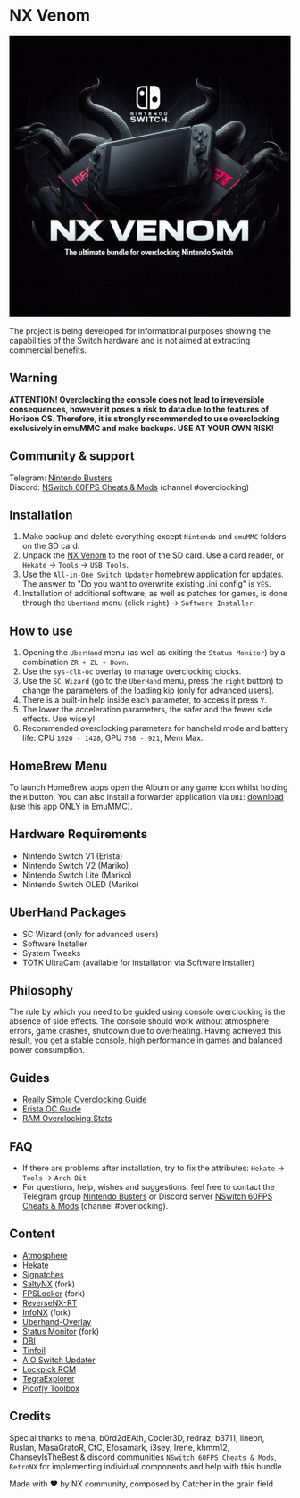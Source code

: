 # NX Venom

![Banner](banner.jpg)

The project is being developed for informational purposes showing the capabilities of the Switch hardware and is not aimed at extracting commercial benefits.

## Warning

**ATTENTION! Overclocking the console does not lead to irreversible consequences, however it poses a risk to data due to the features of Horizon OS. Therefore, it is strongly recommended to use overclocking exclusively in emuMMC and make backups. USE AT YOUR OWN RISK!**

## Community & support

Telegram: [Nintendo Busters](https://t.me/NintendoBusters)  
Discord: [NSwitch 60FPS Cheats & Mods](https://discord.com/invite/UqN6FcepTQ) (channel #overclocking)

## Installation

1. Make backup and delete everything except `Nintendo` and `emuMMC` folders on the SD card.
2. Unpack the [NX Venom](https://github.com/CatcherITGF/NX-Venom/raw/main/NXVenom.zip) to the root of the SD card. Use a card reader, or `Hekate` → `Tools` → `USB Tools`.
3. Use the `All-in-One Switch Updater` homebrew application for updates. The answer to "Do you want to overwrite existing .ini config" is `YES`.
4. Installation of additional software, as well as patches for games, is done through the `UberHand` menu (click `right`) → `Software Installer`.

## How to use

1. Opening the `UberHand` menu (as well as exiting the `Status Monitor`) by a combination `ZR + ZL + Down`.
2. Use the `sys-clk-oc` overlay to manage overclocking clocks.
3. Use the `SC Wizard` (go to the `UberHand` menu, press the `right` button) to change the parameters of the loading kip (only for advanced users).
4. There is a built-in help inside each parameter, to access it press `Y`.
5. The lower the acceleration parameters, the safer and the fewer side effects. Use wisely!
6. Recommended overclocking parameters for handheld mode and battery life: CPU `1020 - 1428`, GPU `768 - 921`, Mem Max.

## HomeBrew Menu

To launch HomeBrew apps open the Album or any game icon whilst holding the `R` button. You can also install a forwarder application via `DBI`: [download](https://github.com/CatcherITGF/NX-Venom/raw/main/Sources/Tools/Apps/hbmenu_%5B0104444444440000%5D.nsp) (use this app ONLY in EmuMMC).

## Hardware Requirements

- Nintendo Switch V1 (Erista)
- Nintendo Switch V2 (Mariko)
- Nintendo Switch Lite (Mariko)
- Nintendo Switch OLED (Mariko)

## UberHand Packages

- SC Wizard (only for advanced users)
- Software Installer
- System Tweaks  
- TOTK UltraCam (available for installation via Software Installer)

## Philosophy

The rule by which you need to be guided using console overclocking is the absence of side effects. The console should work without atmosphere errors, game crashes, shutdown due to overheating. Having achieved this result, you get a stable console, high performance in games and balanced power consumption.

## Guides

- [Really Simple Overclocking Guide](https://rentry.co/ocsc)
- [Erista OC Guide](https://rentry.co/erista)
- [RAM Overclocking Stats](https://docs.google.com/spreadsheets/d/154TU8NRI3G8wY0ndf8HYJG20wsajW_CeSvkJLHw7o1g/edit?gid=0#gid=0)

## FAQ

- If there are problems after installation, try to fix the attributes: `Hekate` → `Tools` → `Arch Bit`
- For questions, help, wishes and suggestions, feel free to contact the Telegram group [Nintendo Busters](https://t.me/NintendoBusters) or Discord server [NSwitch 60FPS Cheats & Mods](https://discord.com/invite/UqN6FcepTQ) (channel #overlocking).

## Content

- [Atmosphere](https://github.com/Atmosphere-NX/Atmosphere)
- [Hekate](https://github.com/CTCaer/hekate)
- [Sigpatches](https://sigmapatches.coomer.party)
- [SaltyNX](https://github.com/masagrator/SaltyNX) (fork)
- [FPSLocker](https://github.com/masagrator/FPSLocker) (fork)
- [ReverseNX-RT](https://github.com/masagrator/ReverseNX-RT)
- [InfoNX](https://github.com/renA21/InfoNX) (fork)
- [Uberhand-Overlay](https://github.com/efosamark/Uberhand-Overlay)
- [Status Monitor](https://github.com/hanai3Bi/Status-Monitor-Overlay) (fork)
- [DBI](https://github.com/rashevskyv/dbi)
- [Tinfoil](https://tinfoil.io)
- [AIO Switch Updater](https://github.com/HamletDuFromage/aio-switch-updater)
- [Lockpick RCM](https://github.com/s1204IT/Lockpick_RCM)
- [TegraExplorer](https://github.com/suchmememanyskill/TegraExplorer)
- [Picofly Toolbox](https://github.com/Ansem-SoD/Picofly)

## Credits

Special thanks to meha, b0rd2dEAth, Cooler3D, redraz, b3711, lineon, Ruslan, MasaGratoR, CtC, Efosamark, i3sey, Irene, khmm12, ChanseyIsTheBest & discord communities `NSwitch 60FPS Cheats & Mods`, `RetroNX` for implementing individual components and help with this bundle

Made with ❤️ by NX community, composed by Catcher in the grain field
